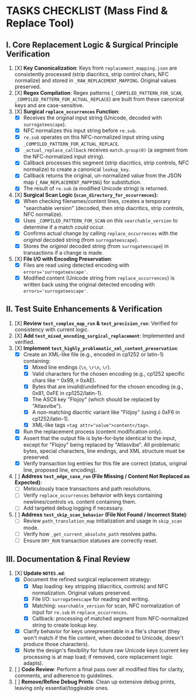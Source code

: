# TASKS CHECKLIST (Mass Find & Replace Tool)

## I. Core Replacement Logic & Surgical Principle Verification

1.  [X] **Key Canonicalization**: Keys from `replacement_mapping.json` are consistently processed (strip diacritics, strip control chars, NFC normalize) and stored in `_RAW_REPLACEMENT_MAPPING`. Original values preserved.
2.  [X] **Regex Compilation**: Regex patterns (`_COMPILED_PATTERN_FOR_SCAN`, `_COMPILED_PATTERN_FOR_ACTUAL_REPLACE`) are built from these canonical keys and are case-sensitive.
3.  [X] **Surgical `replace_occurrences` Function**:
    *   [X] Receives the original input string (Unicode, decoded with `surrogateescape`).
    *   [X] NFC normalizes this input string before `re.sub`.
    *   [X] `re.sub` operates on this NFC-normalized input string using `_COMPILED_PATTERN_FOR_ACTUAL_REPLACE`.
    *   [X] `_actual_replace_callback` receives `match.group(0)` (a segment from the NFC-normalized input string).
    *   [X] Callback processes this segment (strip diacritics, strip controls, NFC normalize) to create a canonical `lookup_key`.
    *   [X] Callback returns the original, un-normalized value from the JSON map (`_RAW_REPLACEMENT_MAPPING`) for substitution.
    *   [X] The result of `re.sub` (a modified Unicode string) is returned.
4.  [X] **Surgical Scan Logic (`scan_directory_for_occurrences`):**
    *   [X] When checking filenames/content lines, creates a temporary "searchable version" (decoded, then strip diacritics, strip controls, NFC normalize).
    *   [X] Uses `_COMPILED_PATTERN_FOR_SCAN` on this `searchable_version` to determine if a match *could* occur.
    *   [X] Confirms actual change by calling `replace_occurrences` with the *original* decoded string (from `surrogateescape`).
    *   [X] Stores the *original* decoded string (from `surrogateescape`) in transactions if a change is made.
5.  [X] **File I/O with Encoding Preservation**:
    *   [X] Files are read using detected encoding with `errors='surrogateescape'`.
    *   [X] Modified content (Unicode string from `replace_occurrences`) is written back using the original detected encoding with `errors='surrogateescape'`.

## II. Test Suite Enhancements & Verification

1.  [X] **Review `test_complex_map_run` & `test_precision_run`**: Verified for consistency with current logic.
2.  [X] **Add `test_mixed_encoding_surgical_replacement`**: Implemented and verified.
3.  [X] **Implement `test_highly_problematic_xml_content_preservation`**:
    *   [X] Create an XML-like file (e.g., encoded in cp1252 or latin-1) containing:
        *   [X] Mixed line endings (`\n`, `\r\n`, `\r`).
        *   [X] Valid characters for the chosen encoding (e.g., cp1252 specific chars like `™` 0x99, `®` 0xAE).
        *   [X] Bytes that are invalid/undefined for the chosen encoding (e.g., 0x81, 0xFE in cp1252/latin-1).
        *   [X] The ASCII key "Flojoy" (which should be replaced by "Atlasvibe").
        *   [X] A non-matching diacritic variant like "Flöjoy" (using `ö` 0xF6 in cp1252/latin-1).
        *   [X] XML-like tags `<tag attr="value">content</tag>`.
    *   [X] Run the replacement process (content modification only).
    *   [X] Assert that the output file is byte-for-byte identical to the input, except for "Flojoy" being replaced by "Atlasvibe". All problematic bytes, special characters, line endings, and XML structure must be preserved.
    *   [X] Verify transaction log entries for this file are correct (status, original line, proposed line, encoding).
4.  [ ] **Address `test_edge_case_run` (File Missing / Content Not Replaced as Expected)**:
    *   [ ] Meticulously trace transactions and path resolutions.
    *   [ ] Verify `replace_occurrences` behavior with keys containing newlines/controls vs. content containing them.
    *   [ ] Add targeted debug logging if necessary.
5.  [ ] **Address `test_skip_scan_behavior` (File Not Found / Incorrect State)**:
    *   [ ] Review `path_translation_map` initialization and usage in `skip_scan` mode.
    *   [ ] Verify how `_get_current_absolute_path` resolves paths.
    *   [ ] Ensure `DRY_RUN` transaction statuses are correctly reset.

## III. Documentation & Final Review

1.  [X] **Update `NOTES.md`**:
    *   [X] Document the refined surgical replacement strategy:
        *   [X] Map loading: key stripping (diacritics, controls) and NFC normalization. Original values preserved.
        *   [X] File I/O: `surrogateescape` for reading and writing.
        *   [X] Matching: `searchable_version` for scan, NFC normalization of input for `re.sub` in `replace_occurrences`.
        *   [X] Callback: processing of matched segment from NFC-normalized string to create lookup key.
    *   [X] Clarify behavior for keys unrepresentable in a file's charset (they won't match if the file content, when decoded to Unicode, doesn't produce those characters).
    *   [X] Note the design's flexibility for future raw Unicode keys (current key processing is at map load; if removed, core replacement logic adapts).
2.  [ ] **Code Review**: Perform a final pass over all modified files for clarity, comments, and adherence to guidelines.
3.  [ ] **Remove/Refine Debug Prints**: Clean up extensive debug prints, leaving only essential/toggleable ones.
